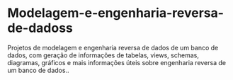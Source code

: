 # Modelagem-e-engenharia-reversa-de-dadoss
Projetos de modelagem e engenharia reversa de dados de um banco de dados, com geração de informações de tabelas, views, schemas, diagramas, gráficos e mais informações úteis sobre engenharia reversa de um banco de dados..
